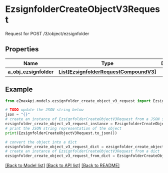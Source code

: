 # EzsignfolderCreateObjectV3Request

Request for POST /3/object/ezsignfolder

## Properties

Name | Type | Description | Notes
------------ | ------------- | ------------- | -------------
**a_obj_ezsignfolder** | [**List[EzsignfolderRequestCompoundV3]**](EzsignfolderRequestCompoundV3.md) |  | 

## Example

```python
from eZmaxApi.models.ezsignfolder_create_object_v3_request import EzsignfolderCreateObjectV3Request

# TODO update the JSON string below
json = "{}"
# create an instance of EzsignfolderCreateObjectV3Request from a JSON string
ezsignfolder_create_object_v3_request_instance = EzsignfolderCreateObjectV3Request.from_json(json)
# print the JSON string representation of the object
print(EzsignfolderCreateObjectV3Request.to_json())

# convert the object into a dict
ezsignfolder_create_object_v3_request_dict = ezsignfolder_create_object_v3_request_instance.to_dict()
# create an instance of EzsignfolderCreateObjectV3Request from a dict
ezsignfolder_create_object_v3_request_from_dict = EzsignfolderCreateObjectV3Request.from_dict(ezsignfolder_create_object_v3_request_dict)
```
[[Back to Model list]](../README.md#documentation-for-models) [[Back to API list]](../README.md#documentation-for-api-endpoints) [[Back to README]](../README.md)


